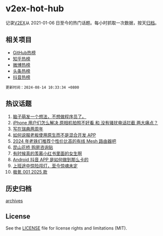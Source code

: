 # v2ex-hot-hub

 记录[V2EX](https://www.v2ex.com/)从 2021-01-06 日至今的热门话题。每小时抓取一次数据，按天[归档](archives)。
 
 ## 相关项目

- [GitHub热榜](https://github.com/it985/github-hot-hub)
- [知乎热榜](https://github.com/it985/zhihu-hot-hub)
- [微博热榜](https://github.com/it985/weibo-hot-hub)
- [头条热榜](https://github.com/it985/toutiao-hot-hub)
- [抖音热榜](https://github.com/it985/douyin-hot-hub)


 `更新时间：2024-08-14 10:33:34 +0800`

## 热议话题

1. [脑子萌发一个想法，不想做程序员了。](https://www.v2ex.com/t/1064615)
1. [iPhone 用户们怎么解决 原相机拍照不好看 和 没有骚扰电话拦截 两大痛点？](https://www.v2ex.com/t/1064574)
1. [写在瑞典两周年](https://www.v2ex.com/t/1064758)
1. [如何说服老板使用原生而不是混合开发 APP](https://www.v2ex.com/t/1064722)
1. [2024 年老铁们推荐个性价比高的有线 Mesh 路由器吧](https://www.v2ex.com/t/1064609)
1. [昆山花桥 购房咨询贴](https://www.v2ex.com/t/1064563)
1. [有时候真的羡慕小红书里面的女生啊](https://www.v2ex.com/t/1064764)
1. [Android 抖音 APP 是如何做到那么卡的](https://www.v2ex.com/t/1064618)
1. [上班途中惊险闯灯，至今惊魂未定](https://www.v2ex.com/t/1064602)
1. [极氪 001 2025 款](https://www.v2ex.com/t/1064775)

## 历史归档

[archives](archives)

## License

See the [LICENSE](LICENSE) file for license rights and limitations (MIT).

